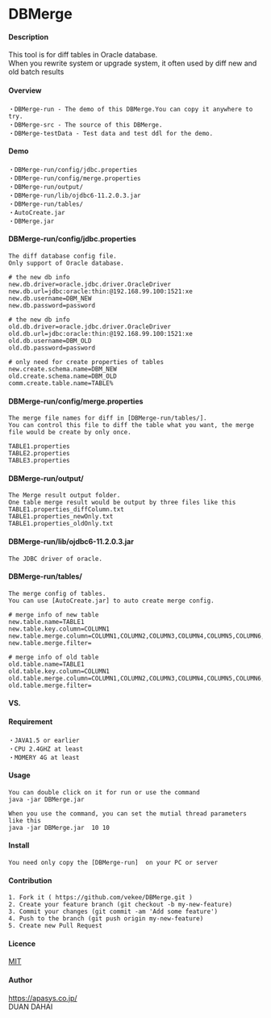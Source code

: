# DBMerge

#### Description
This tool is for diff tables in Oracle database.  
When you rewrite system or upgrade system, it often used by diff new and old batch results 

#### Overview
    ・DBMerge-run - The demo of this DBMerge.You can copy it anywhere to try.  
    ・DBMerge-src - The source of this DBMerge.  
    ・DBMerge-testData - Test data and test ddl for the demo.  

#### Demo
    ・DBMerge-run/config/jdbc.properties  
    ・DBMerge-run/config/merge.properties  
    ・DBMerge-run/output/  
    ・DBMerge-run/lib/ojdbc6-11.2.0.3.jar  
    ・DBMerge-run/tables/  
    ・AutoCreate.jar  
    ・DBMerge.jar  

#### DBMerge-run/config/jdbc.properties  
    The diff database config file.  
    Only support of Oracle database.  

    # the new db info
    new.db.driver=oracle.jdbc.driver.OracleDriver
    new.db.url=jdbc:oracle:thin:@192.168.99.100:1521:xe
    new.db.username=DBM_NEW
    new.db.password=password

    # the new db info
    old.db.driver=oracle.jdbc.driver.OracleDriver
    old.db.url=jdbc:oracle:thin:@192.168.99.100:1521:xe
    old.db.username=DBM_OLD
    old.db.password=password

    # only need for create properties of tables
    new.create.schema.name=DBM_NEW
    old.create.schema.name=DBM_OLD
    comm.create.table.name=TABLE%

#### DBMerge-run/config/merge.properties
    The merge file names for diff in [DBMerge-run/tables/].
    You can control this file to diff the table what you want, the merge file would be create by only once.

    TABLE1.properties
    TABLE2.properties
    TABLE3.properties

#### DBMerge-run/output/
    The Merge result output folder.
    One table merge result would be output by three files like this
    TABLE1.properties_diffColumn.txt
    TABLE1.properties_newOnly.txt
    TABLE1.properties_oldOnly.txt

#### DBMerge-run/lib/ojdbc6-11.2.0.3.jar
    The JDBC driver of oracle.

#### DBMerge-run/tables/
    The merge config of tables.
    You can use [AutoCreate.jar] to auto create merge config.

    # merge info of new table 
    new.table.name=TABLE1
    new.table.key.column=COLUMN1
    new.table.merge.column=COLUMN1,COLUMN2,COLUMN3,COLUMN4,COLUMN5,COLUMN6,COLUMN7,COLUMN8,COLUMN9,COLUMN10,COLUMN11
    new.table.merge.filter=

    # merge info of old table 
    old.table.name=TABLE1
    old.table.key.column=COLUMN1
    old.table.merge.column=COLUMN1,COLUMN2,COLUMN3,COLUMN4,COLUMN5,COLUMN6,COLUMN7,COLUMN8,COLUMN9,COLUMN10,COLUMN11
    old.table.merge.filter=


#### VS. 

#### Requirement
    ・JAVA1.5 or earlier
    ・CPU 2.4GHZ at least
    ・MOMERY 4G at least

#### Usage
    You can double click on it for run or use the command  
    java -jar DBMerge.jar  

    When you use the command, you can set the mutial thread parameters like this  
    java -jar DBMerge.jar  10 10  

#### Install
    You need only copy the [DBMerge-run]  on your PC or server

#### Contribution
    1. Fork it ( https://github.com/vekee/DBMerge.git )
    2. Create your feature branch (git checkout -b my-new-feature)
    3. Commit your changes (git commit -am 'Add some feature')
    4. Push to the branch (git push origin my-new-feature)
    5. Create new Pull Request

#### Licence
[MIT](https://github.com/vekee/DBMerge/blob/dev/LICENSE.md)

#### Author
https://apasys.co.jp/  
DUAN DAHAI  
